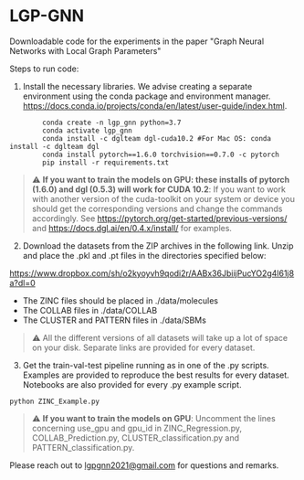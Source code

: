 # LGP-GNN
Downloadable code for the experiments in the paper "Graph Neural Networks with Local Graph Parameters"

Steps to run code:
1. Install the necessary libraries. We advise creating a separate environment using the conda package and environment manager. <https://docs.conda.io/projects/conda/en/latest/user-guide/index.html>.

```
        conda create -n lgp_gnn python=3.7
        conda activate lgp_gnn
        conda install -c dglteam dgl-cuda10.2 #For Mac OS: conda install -c dglteam dgl
        conda install pytorch==1.6.0 torchvision==0.7.0 -c pytorch
        pip install -r requirements.txt
```

> :warning: **If you want to train the models on GPU: these installs of pytorch (1.6.0) and dgl (0.5.3) will work for CUDA 10.2**: If you want to work with another version of the cuda-toolkit on your system or device you should get the corresponding versions and change the commands accordingly. See <https://pytorch.org/get-started/previous-versions/> and <https://docs.dgl.ai/en/0.4.x/install/> for examples. 
   
2. Download the datasets from the ZIP archives in the following link. Unzip and place the .pkl and .pt files in the directories specified below:

<https://www.dropbox.com/sh/o2kyoyvh9qodi2r/AABx36JbiijPucYO2g4l61j8a?dl=0>

* The ZINC files should be placed in ./data/molecules
* The COLLAB files in ./data/COLLAB
* The CLUSTER and PATTERN files in ./data/SBMs
 
> :warning:  All the different versions of all datasets will take up a lot of space on your disk. Separate links are provided for every dataset.

3. Get the train-val-test pipeline running as in one of the .py scripts. Examples are provided to reproduce the best results for every dataset. Notebooks are also provided for every .py example script.

```
python ZINC_Example.py
```

> :warning: **If you want to train the models on GPU**: Uncomment the lines concerning use_gpu and gpu_id in ZINC_Regression.py, COLLAB_Prediction.py, CLUSTER_classification.py and PATTERN_classification.py.


Please reach out to <lgpgnn2021@gmail.com> for questions and remarks.

